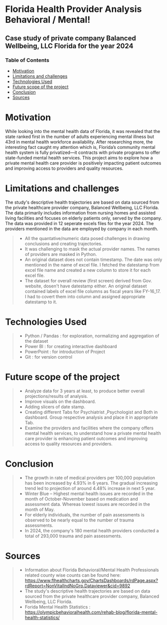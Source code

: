 # Florida Health Provider Analysis Behavioral / Mental!

## Case study of private company Balanced Wellbeing, LLC Florida for the year 2024

### Table of Contents

* [Motivation](#motivation)
* [Limitations and challenges](#limitations-and-challenges)
* [Technologies Used](#technologies-used)
* [Future scope of the project](#future-scope-of-the-project)
* [Conclusion](#conclusion)
* [Sources](#sources)

# Motivation
While looking into the mental health data of Florida, it was revealed that the state ranked first in the number of adults experiencing mental illness but 43rd in mental health workforce availability. After researching more, the interesting fact caught my attention which is, Florida’s community mental health system is fully privatized—it contracts with private programs to offer state-funded mental health services. This project aims to explore how a private mental health care provider is positively impacting patient outcomes and improving access to providers and quality resources.

# Limitations and challenges
The study's descriptive health trajectories are based on data sourced from the private healthcare provider company, Balanced Wellbeing, LLC Florida. The data primarily includes information from nursing homes and assisted living facilities and focuses on elderly patients only, served by the company. The data was provided in 12 seperate excels files for the year 2024. The providers mentioned in the data are employed by company in each month. 
> - All the quantative/numeric data posed challenges in drawing conclusions and creating trajectories.
> - It was challenging to mask the actual provider names. The names of providers are masked in Python.
> - An original dataset does not contain timestamp. The date was only mentioned in the name of excel file. I fetched the datestamp from excel file name and created a new column to store it for each excel file.
> - The dataset for overall review (first screen) derived from Gov. website, dosen't have datestamp either. An original dataset contained labels of excel file columns as fiscal years like FY-16_17. I had to covert them into column and assigned appropriate datestamp to it.

# Technologies Used
> - Python / Pandas : for exploration, normalizing and aggregation of the dataset
> - Power BI : for creating interactive dashboard
> - PowerPoint : for introduction of Project
> - Git : for version control

# Future scope of the project
> - Analyze data for 3 years at least, to produce better overall projections/results of analysis.
> - Improve visuals on the dashboard.
> - Adding slicers of date stamp.
> - Creating  different Tabs for Psychiatrist ,Psychologist and Both in dashboard. Group respective analysis and place it in appropriate Tab.
> - Examine the providers and facilities where the company offers mental health services, to understand how a private mental health care provider is enhancing patient outcomes and improving access to quality resources and providers.

# Conclusion
> - The growth in rate of medical providers per 100,000 population has been increased by 4.93% in 6 years. The gradual increasing trend led to projection of around 4.48% increase in next 5 year.
> - Winter Blue – Highest mental health issues are recorded in the month of October-November based on medication and assessment data. Whereas lowest issues are recorded in the month of May.
> - For elderly individuals, the number of pain assessments is observed to be nearly equal to the number of trauma assessments.
> - In 2024, the company's 180 mental health providers conducted a total of 293,000 trauma and pain assessments.

# Sources
> - Information about Florida Behavioral/Mental Health Professionals related county wise counts can be found here: https://www.flhealthcharts.gov/ChartsDashboards/rdPage.aspx?rdReport=NonVitalIndNoGrp.Dataviewer&cid=9892
> - The study's descriptive health trajectories are based on data sourced from the private healthcare provider company, Balanced Wellbeing, LLC Florida. 
> - Forida Mental Health Statistics :   https://olympicbehavioralhealth.com/rehab-blog/florida-mental-health-statistics/



